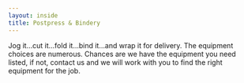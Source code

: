 ```yaml
---
layout: inside
title: Postpress & Bindery
---
```

Jog it…cut it…fold it…bind it…and wrap it for delivery. The equipment choices are numerous. Chances are we have the equipment you need listed, if not, contact us and we will work with you to find the right equipment for the job.
